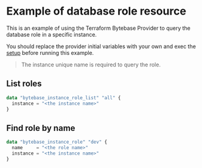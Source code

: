 # Example of database role resource

This is an example of using the Terraform Bytebase Provider to query the database role in a specific instance.

You should replace the provider initial variables with your own and exec the [setup](../setup/) before running this example.

> The instance unique name is required to query the role.

## List roles

```terraform
data "bytebase_instance_role_list" "all" {
  instance = "<the instance name>"
}
```

## Find role by name

```terraform
data "bytebase_instance_role" "dev" {
  name     = "<the role name>"
  instance = "<the instance name>"
}
```
